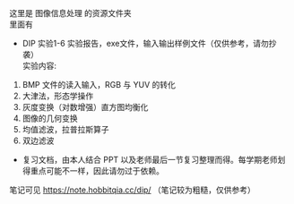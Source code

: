 这里是 图像信息处理 的资源文件夹  
里面有  

* DIP 实验1-6 实验报告，exe文件，输入输出样例文件（仅供参考，请勿抄袭）  
实验内容:  
1. BMP 文件的读入输入，RGB 与 YUV 的转化
2. 大津法，形态学操作
3. 灰度变换（对数增强）直方图均衡化
4. 图像的几何变换
5. 均值滤波，拉普拉斯算子
6. 双边滤波

* 复习文档，由本人结合 PPT 以及老师最后一节复习整理而得。每学期老师划得重点可能不一样，因此请勿过于依赖。

笔记可见 https://note.hobbitqia.cc/dip/ （笔记较为粗糙，仅供参考）